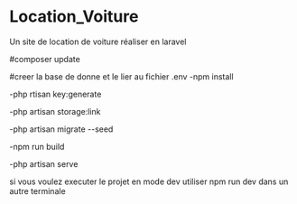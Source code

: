 # Location_Voiture
Un site de location de voiture réaliser en laravel


#composer update

#creer la base de donne et le lier au fichier .env
-npm install

-php rtisan key:generate

-php artisan storage:link

-php artisan migrate --seed

-npm run build 

-php artisan serve

si vous voulez executer le projet en mode dev utiliser npm run dev dans un autre terminale

